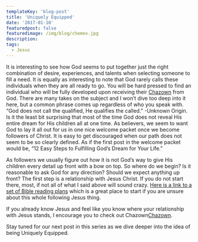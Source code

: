 ```yaml
---
templateKey: 'blog-post'
title: 'Uniquely Equipped'
date: '2017-01-10'
featuredpost: false
featuredimage: /img/blog/chemex.jpg
description:
tags:
  - Jesus
---
```


It is interesting to see how God seems to put together just the right combination of desire, experiences, and talents when selecting someone to fill a need. It is equally as interesting to note that God rarely calls these individuals when they are all ready to go. You will be hard pressed to find an individual who will be fully developed upon receiving their [Chazown](http://www.chazown.com/) from God. There are many takes on the subject and I won’t dive too deep into it here, but a common phrase comes up regardless of who you speak with. “God does not call the qualified, He qualifies the called.” -Unknown Origin. Is it the least bit surprising that most of the time God does not reveal His entire dream for His children all at one time. As believers, we seem to want God to lay it all out for us in one nice welcome packet once we become followers of Christ. It is easy to get discouraged when our path does not seem to be so clearly defined. As if the first post in the welcome packet would be, “12 Easy Steps to Fulfilling God’s Dream for Your Life.”

As followers we usually figure out how it is not God’s way to give His children every detail up front with a bow on top. So where do we begin? Is it reasonable to ask God for any direction? Should we expect anything up front? The first step is a relationship with Jesus Christ. If you do not start there, most, if not all of what I said above will sound crazy. [Here is a link to a set of Bible reading plans](https://www.bible.com/reading-plans-collection/1676) which is a great place to start if you are unsure about this whole following Jesus thing.

If you already know Jesus and feel like you know where your relationship with Jesus stands, I encourage you to check out Chazown[Chazown](http://www.chazown.com/).

Stay tuned for our next post in this series as we dive deeper into the idea of being Uniquely Equipped.
